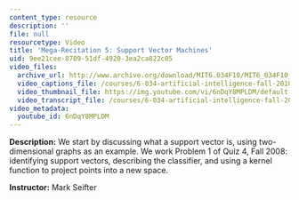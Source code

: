 ```yaml
---
content_type: resource
description: ''
file: null
resourcetype: Video
title: 'Mega-Recitation 5: Support Vector Machines'
uid: 9ee21cee-8709-51df-4920-3ea2ca822c05
video_files:
  archive_url: http://www.archive.org/download/MIT6.034F10/MIT6_034F10_rec05_300k.mp4
  video_captions_file: /courses/6-034-artificial-intelligence-fall-2010/f855122a841c5fe694983d995f953e2e_6nDqY8MPLDM.vtt
  video_thumbnail_file: https://img.youtube.com/vi/6nDqY8MPLDM/default.jpg
  video_transcript_file: /courses/6-034-artificial-intelligence-fall-2010/03e696f347acd224c31d6a68eb2ceafc_6nDqY8MPLDM.pdf
video_metadata:
  youtube_id: 6nDqY8MPLDM
---
```


**Description:** We start by discussing what a support vector is, using two-dimensional graphs as an example. We work Problem 1 of Quiz 4, Fall 2008: identifying support vectors, describing the classifier, and using a kernel function to project points into a new space.

**Instructor:** Mark Seifter